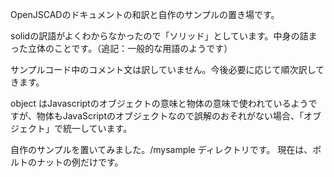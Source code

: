 OpenJSCADのドキュメントの和訳と自作のサンプルの置き場です。

solidの訳語がよくわからなかったので「ソリッド」としています。中身の詰まった立体のことです。（追記：一般的な用語のようです）

サンプルコード中のコメント文は訳していません。今後必要に応じて順次訳してきます。

object はJavascriptのオブジェクトの意味と物体の意味で使われているようですが、物体もJavaScriptのオブジェクトなので誤解のおそれがない場合、「オブジェクト」で統一しています。

自作のサンプルを置いてみました。/mysample ディレクトリです。
現在は、ボルトのナットの例だけです。

